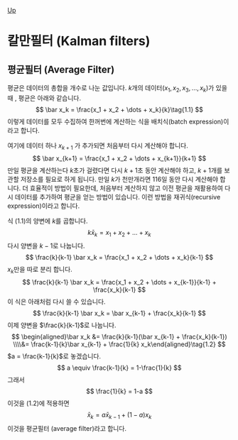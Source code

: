 [Up](index.md)

# 칼만필터 (Kalman filters)

## 평균필터 (Average Filter)

평균은 데이터의 총합을 개수로 나눈 값입니다. $k$개의 데이터($x_1, x_2, x_3, \dots, x_k$)가 있을때 , 평균은 아래와 같습니다.
$$
\bar x_k = \frac{x_1 + x_2 + \dots + x_k}{k}\tag{1.1}
$$
이렇게 데이터를 모두 수집하여 한꺼번에 계산하는 식을 배치식(batch expression)이라고 합니다.

여기에 데이터 하나 $x_{k+1}$ 가 추가되면 처음부터 다시 계산해야 합니다.
$$
\bar x_{k+1} = \frac{x_1 + x_2 + \dots + x_{k+1}}{k+1}
$$
만일 평균을 계산하는다 $k$초가 걸렸다면 다시 $k+1$초 동안 계산해야 하고, $k+1$개를 보관할 저장소를 필요로 하게 됩니다. 만일 $k$가 천만개라면 116일 동안 다시 계산해야 합니다. 더 효율적이 방법이 필요한데, 처음부터 계산하지 않고 이전 평균을 재활용하여 다시 데이터를 추가하여 평균을 얻는 방법이 있습니다. 이런 방법을 재귀식(recursive expression)이라고 합니다.

식 (1.1)의 양변에 $k$를 곱합니다.
$$
k \bar x_k = x_1 + x_2 + \dots + x_k
$$
다시 양변을  $k-1$로 나눕니다.
$$
\frac{k}{k-1} \bar x_k = \frac{x_1 + x_2 + \dots + x_k}{k-1}
$$
$x_k$만을 따로 분리 합니다.
$$
\frac{k}{k-1} \bar x_k = \frac{x_1 + x_2 + \dots + x_{k-1}}{k-1} + \frac{x_k}{k-1}
$$
이 식은 아래처럼 다시 쓸 수 있습니다.
$$
\frac{k}{k-1} \bar x_k = \bar x_{k-1} + \frac{x_k}{k-1}
$$
이제 양변을 $\frac{k}{k-1}$로 나눕니다.
$$
\begin{aligned}\bar x_k &= \frac{k}{k-1}(\bar x_{k-1} + \frac{x_k}{k-1}) \\\\&= \frac{k-1}{k}\bar x_{k-1} + \frac{1}{k} x_k\end{aligned}\tag{1.2}
$$
$a = \frac{k-1}{k}$로 놓겠습니다.
$$
a \equiv \frac{k-1}{k} = 1-\frac{1}{k}
$$
그래서
$$
\frac{1}{k} = 1-a
$$
이것을 (1.2)에 적용하면
$$
\bar x_k = a \bar x_{k-1} + (1-a)x_k
$$
이것을 평균필터 (average filter)라고 합니다.
